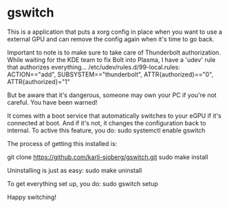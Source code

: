 # gswitch

This is a application that puts a xorg config in place when you want to use a external GPU and can remove the config again when it's time to go back.

Important to note is to make sure to take care of Thunderbolt authorization. While waiting for the KDE team to fix Bolt into Plasma, I have a 'udev' rule that authorizes everything...
/etc/udev/rules.d/99-local.rules:
ACTION=="add", SUBSYSTEM=="thunderbolt", ATTR{authorized}=="0", ATTR{authorized}="1"

But be aware that it's dangerous, someone may own your PC if you're not careful. You have been warned!

It comes with a boot service that automatically switches to your eGPU if it's connected at boot. And if it's not, it changes the configuration back to internal.
To active this feature, you do:
sudo systemctl enable gswitch

The process of getting this installed is:

git clone https://github.com/karli-sjoberg/gswitch.git
sudo make install

Uninstalling is just as easy:
sudo make uninstall

To get everything set up, you do:
sudo gswitch setup

Happy switching!
